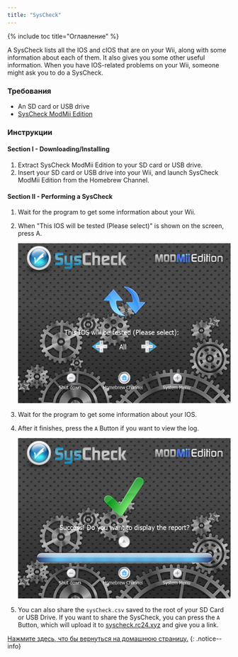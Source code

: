 ```yaml
---
title: "SysCheck"
---
```


{% include toc title="Оглавление" %}

A SysCheck lists all the IOS and cIOS that are on your Wii, along with some information about each of them. It also gives you some other useful information. When you have IOS-related problems on your Wii, someone might ask you to do a SysCheck.

### Требования

* An SD card or USB drive
* [SysCheck ModMii Edition](https://oscwii.org/library/app/SysCheckME)

### Инструкции
#### Section I - Downloading/Installing

1. Extract SysCheck ModMii Edition to your SD card or USB drive.
1. Insert your SD card or USB drive into your Wii, and launch SysCheck ModMii Edition from the Homebrew Channel.

#### Section II - Performing a SysCheck

1. Wait for the program to get some information about your Wii.
1. When "This IOS will be tested (Please select)" is shown on the screen, press A.

    ![](/images/homebrew/syscheck/syscheck_chooseios.png)

1. Wait for the program to get some information about your IOS.
1. After it finishes, press the `A` Button if you want to view the log.

    ![](/images/homebrew/syscheck/syscheck_success.png)

1. You can also share the `sysCheck.csv` saved to the root of your SD Card or USB Drive. If you want to share the SysCheck, you can press the `A` Button, which will upload it to [syscheck.rc24.xyz](http://syscheck.rc24.xyz/) and give you a link.

[Нажмите здесь, что бы вернуться на домашнюю страницу.](site-navigation)
{: .notice--info}
